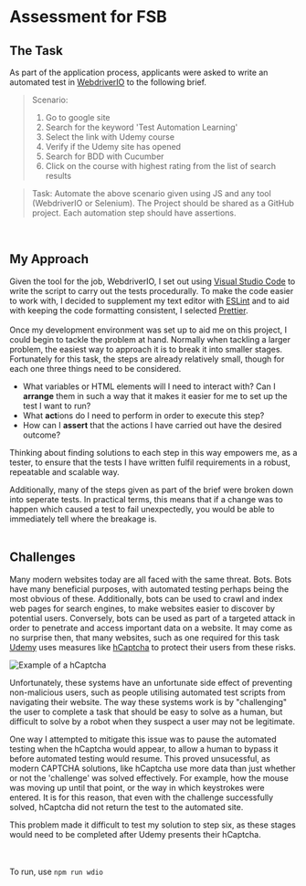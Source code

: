 <h1>
Assessment for FSB
</h1>

<h2> The Task </h2>
As part of the application process, applicants were asked to write an automated test in <a href="https://webdriver.io/">WebdriverIO</a> to the following brief.

> Scenario:
>
> 1.  Go to google site
> 2.  Search for the keyword 'Test Automation Learning'
> 3.  Select the link with Udemy course
> 4.  Verify if the Udemy site has opened
> 5.  Search for BDD with Cucumber
> 6.  Click on the course with highest rating from the list of search results

> Task: Automate the above scenario given using JS and any tool (WebdriverIO or Selenium). The Project should be shared as a GitHub project. Each automation step should have assertions.

<br>

<h2> My Approach </h2>
Given the tool for the job, WebdriverIO, I set out using <a href="https://code.visualstudio.com/">Visual Studio Code</a> to write the script to carry out the tests procedurally. To make the code easier to work with, I decided to supplement my text editor with <a href="https://eslint.org/">ESLint</a> and to aid with keeping the code formatting consistent, I selected <a href="https://prettier.io/">Prettier</a>.
<br><br>
Once my development environment was set up to aid me on this project, I could begin to tackle the problem at hand. Normally when tackling a larger problem, the easiest way to approach it is to break it into smaller stages. Fortunately for this task, the steps are already relatively small, though for each one three things need to be considered.

- What variables or HTML elements will I need to interact with? Can I **arrange** them in such a way that it makes it easier for me to set up the test I want to run?
- What **act**ions do I need to perform in order to execute this step?
- How can I **assert** that the actions I have carried out have the desired outcome?

Thinking about finding solutions to each step in this way empowers me, as a tester, to ensure that the tests I have written fulfil requirements in a robust, repeatable and scalable way.

Additionally, many of the steps given as part of the brief were broken down into seperate tests. In practical terms, this means that if a change was to happen which caused a test to fail unexpectedly, you would be able to immediately tell where the breakage is.
<br><br>

<h2>Challenges</h2>
Many modern websites today are all faced with the same threat. Bots. Bots have many beneficial purposes, with automated testing perhaps being the most obvious of these. Additionally, bots can be used to crawl and index web pages for search engines, to make websites easier to discover by potential users. Conversely, bots can be used as part of a targeted attack in order to penetrate and access important data on a website. It may come as no surprise then, that many websites, such as one required for this task <a href="https://www.udemy.com/">Udemy</a> uses measures like <a href="https://www.hcaptcha.com/">hCaptcha</a> to protect their users from these risks.

![Example of a hCaptcha](https://media.discordapp.net/attachments/1012054236114206731/1015250497814409216/unknown.png?width=400&height=580)

Unfortunately, these systems have an unfortunate side effect of preventing non-malicious users, such as people utilising automated test scripts from navigating their website. The way these systems work is by "challenging" the user to complete a task that should be easy to solve as a human, but difficult to solve by a robot when they suspect a user may not be legitimate.

One way I attempted to mitigate this issue was to pause the automated testing when the hCaptcha would appear, to allow a human to bypass it before automated testing would resume. This proved unsucessful, as modern CAPTCHA solutions, like hCaptcha use more data than just whether or not the 'challenge' was solved effectively. For example, how the mouse was moving up until that point, or the way in which keystrokes were entered. It is for this reason, that even with the challenge successfully solved, hCaptcha did not return the test to the automated site.

This problem made it difficult to test my solution to step six, as these stages would need to be completed after Udemy presents their hCaptcha.

<br><br>
To run, use `npm run wdio`
